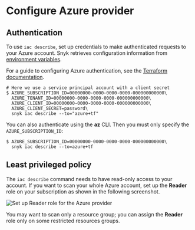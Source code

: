 # Configure Azure provider

## Authentication

To use `iac describe`, set up credentials to make authenticated requests to your Azure account. Snyk retrieves configuration information from [environment variables](https://docs.microsoft.com/en-us/azure/developer/go/azure-sdk-authorization#use-environment-based-authentication).

For a guide to configuring Azure authentication, see the [Terraform documentation](https://registry.terraform.io/providers/hashicorp/azurerm/latest/docs#authenticating-to-azure).

```
# Here we use a service principal account with a client secret
$ AZURE_SUBSCRIPTION_ID=00000000-0000-0000-0000-000000000000\
  AZURE_TENANT_ID=00000000-0000-0000-0000-000000000000\
  AZURE_CLIENT_ID=00000000-0000-0000-0000-000000000000\
  AZURE_CLIENT_SECRET=password\
  snyk iac describe --to="azure+tf"
```

You can also authenticate using the **az** CLI. Then you must only specify the `AZURE_SUBSCRIPTION_ID`:

```
$ AZURE_SUBSCRIPTION_ID=00000000-0000-0000-0000-000000000000\
  snyk iac describe --to=azure+tf
```

## Least privileged policy​ <a href="#least-privileged-policy" id="least-privileged-policy"></a>

The `iac describe` command needs to have read-only access to your account. If you want to scan your whole Azure account, set up the **Reader** role on your subscription as shown in the following screenshot.

![Set up Reader role for the Azure provider](https://docs.driftctl.com/assets/images/auth-d38df6fe7a4318ec9ebf82d0e5f9edae.png)

You may want to scan only a resource group; you can assign the **Reader** role only on some restricted resources groups.
